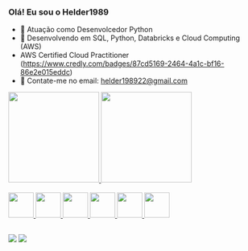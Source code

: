 ### Olá! Eu sou o Helder1989

- 🔭 Atuação como Desenvolcedor Python
- 🌱 Desenvolvendo em SQL, Python, Databricks e Cloud Computing (AWS)
- AWS Certified Cloud Practitioner (https://www.credly.com/badges/87cd5169-2464-4a1c-bf16-86e2e015eddc)
- 💬 Contate-me no email: helder198922@gmail.com

<div>
  <a href="https://github.com/helder1989">
  <img height="180em" src="https://github-readme-stats.vercel.app/api?username=helder1989&show_icons=true&theme=dark&include_all_commits=true&count_private=true"/>
  <img height="180em" src="https://github-readme-stats.vercel.app/api/top-langs/?username=helder1989&layout=compact&langs_count=7&theme=dark"/>
</div>

<div style="display: inline_block"><br>
  <img "height="50" width="50" src="https://cdn.jsdelivr.net/gh/devicons/devicon/icons/python/python-original.svg" />
  <img "height="50" width="50" src="https://cdn.jsdelivr.net/gh/devicons/devicon/icons/microsoftsqlserver/microsoftsqlserver-plain-wordmark.svg" />
  <img "height="50" width="50" src="https://cdn.jsdelivr.net/gh/devicons/devicon/icons/jupyter/jupyter-original-wordmark.svg" />
  <img "height="50" width="50" src="https://cdn.jsdelivr.net/gh/devicons/devicon/icons/git/git-original-wordmark.svg" />
  <img "height="50" width="50" src="https://cdn.jsdelivr.net/gh/devicons/devicon/icons/amazonwebservices/amazonwebservices-original-wordmark.svg" />
  <img "height="50" width="50" src="https://cdn.jsdelivr.net/gh/devicons/devicon/icons/anaconda/anaconda-original-wordmark.svg" />
</div>

##

<div> 
  <a href="https://www.linkedin.com/in/helder-claudio-da-silva-59072a16a/" target="_blank"><img src="https://img.shields.io/badge/-LinkedIn-%230077B5?style=for-the-badge&logo=linkedin&logoColor=white" target="_blank"></a> 
 <a href = "mailto:helder198922@gmail.com"><img src="https://img.shields.io/badge/-Gmail-%23333?style=for-the-badge&logo=gmail&logoColor=white" target="_blank"></a>
 <div> 
